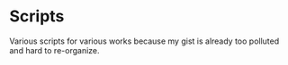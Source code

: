 # Scripts

Various scripts for various works because my gist is already too polluted and
hard to re-organize.

